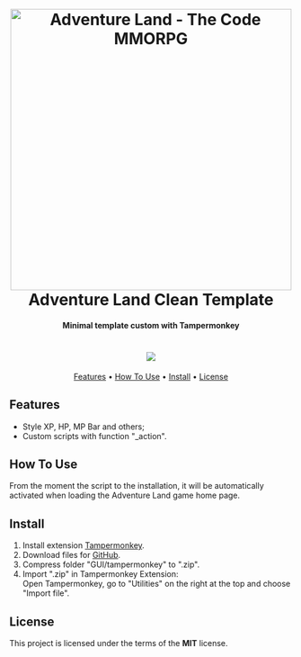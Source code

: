 <h1 align="center">
  <br>
  <a href="https://store.steampowered.com/app/777150/Adventure_Land__The_Code_MMORPG/" target="_blank"><img src="https://steamcdn-a.akamaihd.net/steam/apps/777150/capsule_616x353.jpg?t=1549854220" alt="Adventure Land - The Code MMORPG" width="500"></a>
  <br>
  Adventure Land Clean Template
  <br>
</h1>

<h4 align="center">Minimal template custom with Tampermonkey</h4>

<h1 align="center">
   <img src="https://github.com/LVCarnevalli/adventureland/raw/master/gameplay.gif" />
</h1>

<p align="center">
  <a href="#key-features">Features</a> •
  <a href="#how-to-use">How To Use</a> •
  <a href="#download">Install</a> •
  <a href="#license">License</a>
</p>

## Features
* Style XP, HP, MP Bar and others;
* Custom scripts with function "_action".

## How To Use
From the moment the script to the installation, it will be automatically activated when loading the Adventure Land game home page.

## Install
1. Install extension <a href="https://tampermonkey.net/" target="_blank">Tampermonkey</a>.
2. Download files for <a href="https://github.com/LVCarnevalli/adventureland/archive/master.zip">GitHub</a>.
3. Compress folder "GUI/tampermonkey" to ".zip".
4. Import ".zip" in Tampermonkey Extension: <br/>
Open Tampermonkey, go to "Utilities" on the right at the top and choose "Import file". 

## License
This project is licensed under the terms of the **MIT** license.

